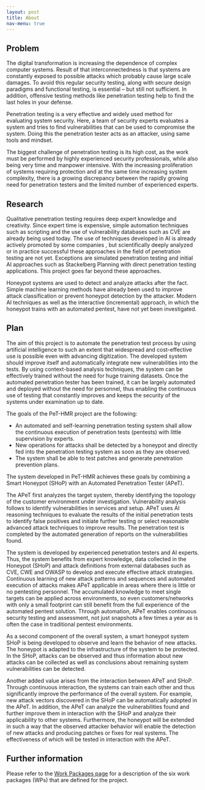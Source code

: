 ```yaml
---
layout: post
title: About
nav-menu: true
---
```


## Problem

The digital transformation is increasing the dependence of complex computer
systems. Result of that interconnectedness is that systems are constantly
exposed to possible attacks which probably cause large scale damages. To avoid
this regular security testing, along with secure design paradigms and
functional testing, is essential – but still not sufficient. In addition,
offensive testing methods like penetration testing help to find the last holes
in your defense.

Penetration testing is a very effective and widely used method for evaluating
system security. Here, a team of security experts evaluates a system and tries
to find vulnerabilities that can be used to compromise the system. Doing this
the penetration tester acts as an attacker, using same tools and mindset.

The biggest challenge of penetration testing is its high cost, as the work must
be performed by highly experienced security professionals, while also being
very time and manpower intensive. With the increasing proliferation of systems
requiring protection and at the same time increasing system complexity, there
is a growing discrepancy between the rapidly growing need for penetration
testers and the limited number of experienced experts.


## Research

Qualitative penetration testing requires deep expert knowledge and creativity.
Since expert time is expensive, simple automation techniques such as scripting
and the use of vulnerability databases such as CVE are already being used
today. The use of techniques developed in AI is already actively promoted by
some companies , but scientifically deeply analyzed or in practice successful
these approaches in the field of penetration testing are not yet. Exceptions
are simulated penetration testing and initial AI approaches such as Stackelberg
Planning with direct penetration testing applications. This project goes far
beyond these approaches.

Honeypot systems are used to detect and analyze attacks after the fact. Simple
machine learning methods have already been used to improve attack
classification or prevent honeypot detection by the attacker. Modern AI
techniques as well as the interactive (incremental) approach, in which the
honeypot trains with an automated pentest, have not yet been investigated.


## Plan

The aim of this project is to automate the penetration test process by using
artificial intelligence to such an extent that widespread and cost-effective
use is possible even with advancing digitization. The developed system should
improve itself and automatically integrate new vulnerabilities into the tests.
By using context-based analysis techniques, the system can be effectively
trained without the need for huge training datasets. Once the automated
penetration tester has been trained, it can be largely automated and deployed
without the need for personnel, thus enabling the continuous use of testing
that constantly improves and keeps the security of the systems under
examination up to date.

The goals of the PeT-HMR project are the following:

- An automated and self-learning penetration testing system shall allow the
  continuous execution of penetration tests (pentests) with little supervision
  by experts.
- New operations for attacks shall be detected by a honeypot and directly fed
  into the penetration testing system as soon as they are observed.
- The system shall be able to test patches and generate penetration prevention
  plans.

The system developed in PeT-HMR achieves these goals by combining a Smart
Honeypot (SHoP) with an Automated Penetration Tester (APeT).

The APeT first analyzes the target system, thereby identifying the topology of
the customer environment under investigation. Vulnerability analysis follows to
identify vulnerabilities in services and setup. APeT uses AI reasoning
techniques to evaluate the results of the initial penetration tests to identify
false positives and initiate further testing or select reasonable advanced
attack techniques to improve results. The penetration test is completed by the
automated generation of reports on the vulnerabilities found.

The system is developed by experienced penetration testers and AI experts.
Thus, the system benefits from expert knowledge, data collected in the Honeypot
(SHoP) and attack definitions from external databases such as CVE, CWE and
OWASP to develop and execute effective attack strategies. Continuous learning
of new attack patterns and sequences and automated execution of attacks makes
APeT applicable in areas where there is little or no pentesting personnel. The
accumulated knowledge to meet single targets can be applied across
environments, so even customers/networks with only a small footprint can still
benefit from the full experience of the automated pentest solution. Through
automation, APeT enables continuous security testing and assessment, not just
snapshots a few times a year as is often the case in traditional pentest
environments.

As a second component of the overall system, a smart honeypot system SHoP is
being developed to observe and learn the behavior of new attacks. The honeypot
is adapted to the infrastructure of the system to be protected. In the SHoP,
attacks can be observed and thus information about new attacks can be collected
as well as conclusions about remaining system vulnerabilities can be detected.

Another added value arises from the interaction between APeT and SHoP. Through
continuous interaction, the systems can train each other and thus significantly
improve the performance of the overall system. For example, new attack vectors
discovered in the SHoP can be automatically adopted in the APeT. In addition,
the APeT can analyze the vulnerabilities found and further improve them in
interaction with the SHoP and analyze their applicability to other systems.
Furthermore, the honeypot will be extended in such a way that the observed 
attacker behavior will enable the detection of new attacks and producing patches
or fixes for real systems. The effectiveness of which will be tested in 
interaction with the APeT.

## Further information

Please refer to the [Work Packages page](workpackages.html) for a description
of the six work packages (WPs) that are defined for the project.

